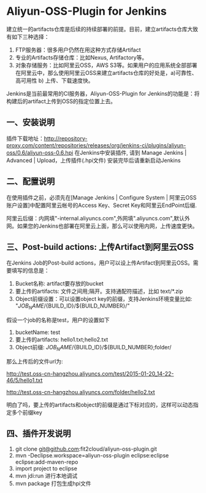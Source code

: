Aliyun-OSS-Plugin for Jenkins
====================
建立统一的artifacts仓库是后续的持续部署的前提。目前，建立artifacts仓库大致有如下三种选择：

1. FTP服务器：很多用户仍然在用这种方式存储Artifact
2. 专业的Artifacts存储仓库：比如Nexus, Artifactory等。
3. 对象存储服务：比如阿里云OSS，AWS S3等。如果用户的应用系统全部部署在阿里云中，那么使用阿里云OSS来建立artifacts仓库的好处是，a)可靠性、高可用性 b) 上传、下载速度快。

Jenkins是当前最常用的CI服务器，Aliyun-OSS-Plugin for Jenkins的功能是：将构建后的artifact上传到OSS的指定位置上去。
 	
一、安装说明
-------------------------

插件下载地址：http://repository-proxy.com/content/repositories/releases/org/jenkins-ci/plugins/aliyun-oss/0.6/aliyun-oss-0.6.hpi
在Jenkins中安装插件, 请到 Manage Jenkins | Advanced | Upload，上传插件(.hpi文件)
安装完毕后请重新启动Jenkins

二、配置说明
-------------------------

在使用插件之前，必须先在[Manage Jenkins | Configure System | 阿里云OSS账户设置]中配置阿里云帐号的Access Key、Secret Key和阿里云EndPoint后缀.

阿里云后缀：内网填"-internal.aliyuncs.com",外网填".aliyuncs.com",默认外网。如果您的Jenkins也部署在阿里云上面，那么可以使用内网，上传速度更快。


三、Post-build actions: 上传Artifact到阿里云OSS
-------------------------

在Jenkins Job的Post-build actions，用户可以设上传Artifact到阿里云OSS。需要填写的信息是：

1. Bucket名称: artifact要存放的bucket
2. 要上传的artifacts: 文件之间用;隔开。支持通配符描述，比如 text/*.zip
3. Object前缀设置：可以设置object key的前缀，支持Jenkins环境变量比如: "${JOB_NAME}/${BUILD_ID}/${BUILD_NUMBER}/"

假设一个job的名称是test，用户的设置如下

1. bucketName: test
2. 要上传的artifacts: hello1.txt;hello2.txt
3. Object前缀: ${JOB_NAME}/${BUILD_ID}/${BUILD_NUMBER};folder/

那么上传后的文件url为: 

http://test.oss-cn-hangzhou.aliyuncs.com/test/2015-01-20_14-22-46/5/hello1.txt

http://test.oss-cn-hangzhou.aliyuncs.com/folder/hello2.txt

明白了吗，要上传的artifacts和object的前缀是通过下标对应的，这样可以动态指定多个前缀key


四、插件开发说明
-------------------------

1. git clone git@github.com:fit2cloud/aliyun-oss-plugin.git
2. mvn -Declipse.workspace=aliyun-oss-plugin eclipse:eclipse eclipse:add-maven-repo
3. import project to eclipse
4. mvn jdi:run 进行本地调试
5. mvn package 打包生成hpi文件
